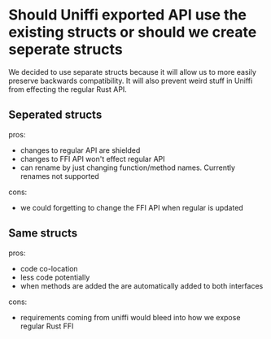 # Should Uniffi exported API use the existing structs or should we create seperate structs

We decided to use separate structs because it will allow us to more easily preserve backwards compatibility.
It will also prevent weird stuff in Uniffi from effecting the regular Rust API.

## Seperated structs

pros:

* changes to regular API are shielded
* changes to FFI API won't effect regular API
* can rename by just changing function/method names. Currently renames not supported
      
cons:

* we could forgetting to change the FFI API when regular is updated

## Same structs 

pros:

* code co-location
* less code potentially
* when methods are added the are automatically added to both interfaces
      
cons:

* requirements coming from uniffi would bleed into how we expose regular Rust FFI

